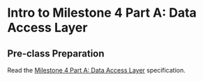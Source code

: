 # Intro to Milestone 4 Part A: Data Access Layer

## Pre-class Preparation
  
Read the [Milestone 4 Part A: Data Access Layer](../../tweeter/milestone-4a/milestone-4a.md) specification.

